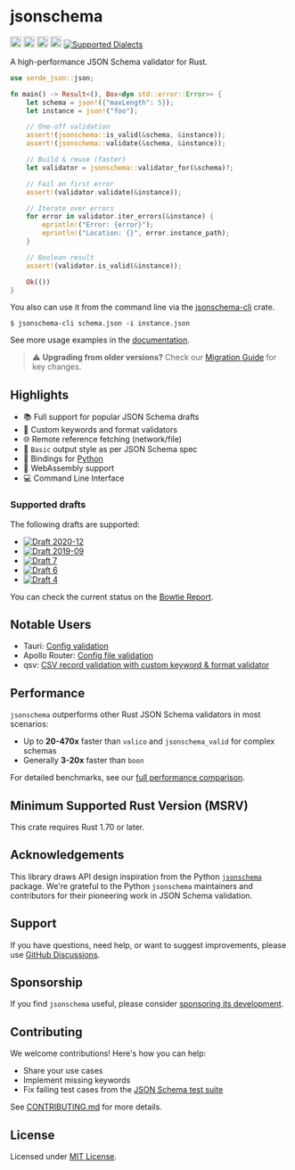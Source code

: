 # jsonschema

[<img alt="crates.io" src="https://img.shields.io/crates/v/jsonschema.svg?style=flat-square&color=fc8d62&logo=rust" height="20">](https://crates.io/crates/jsonschema)
[<img alt="docs.rs" src="https://img.shields.io/badge/docs.rs-jsonschema-66c2a5?style=flat-square&labelColor=555555&logo=docs.rs" height="20">](https://docs.rs/jsonschema)
[<img alt="build status" src="https://img.shields.io/github/actions/workflow/status/Stranger6667/jsonschema/ci.yml?branch=master&style=flat-square" height="20">](https://github.com/Stranger6667/jsonschema/actions?query=branch%3Amaster)
[<img alt="codecov.io" src="https://img.shields.io/codecov/c/gh/Stranger6667/jsonschema?logo=codecov&style=flat-square&token=B1EnafGlRL" height="20">](https://app.codecov.io/github/Stranger6667/jsonschema)
[<img alt="Supported Dialects" src="https://img.shields.io/endpoint?url=https%3A%2F%2Fbowtie.report%2Fbadges%2Frust-jsonschema%2Fsupported_versions.json&style=flat-square">](https://bowtie.report/#/implementations/rust-jsonschema)

A high-performance JSON Schema validator for Rust.

```rust
use serde_json::json;

fn main() -> Result<(), Box<dyn std::error::Error>> {
    let schema = json!({"maxLength": 5});
    let instance = json!("foo");

    // One-off validation
    assert!(jsonschema::is_valid(&schema, &instance));
    assert!(jsonschema::validate(&schema, &instance));

    // Build & reuse (faster)
    let validator = jsonschema::validator_for(&schema)?;

    // Fail on first error
    assert!(validator.validate(&instance));

    // Iterate over errors
    for error in validator.iter_errors(&instance) {
        eprintln!("Error: {error}");
        eprintln!("Location: {}", error.instance_path);
    }

    // Boolean result
    assert!(validator.is_valid(&instance));

    Ok(())
}
```

You also can use it from the command line via the [jsonschema-cli](https://github.com/Stranger6667/jsonschema/tree/master/crates/jsonschema-cli) crate.

```console
$ jsonschema-cli schema.json -i instance.json
```

See more usage examples in the [documentation](https://docs.rs/jsonschema).

> ⚠️ **Upgrading from older versions?** Check our [Migration Guide](https://github.com/Stranger6667/jsonschema/blob/master/MIGRATION.md) for key changes.

## Highlights

- 📚 Full support for popular JSON Schema drafts
- 🔧 Custom keywords and format validators
- 🌐 Remote reference fetching (network/file)
- 🎨 `Basic` output style as per JSON Schema spec
- 🔗 Bindings for [Python](https://github.com/Stranger6667/jsonschema/tree/master/crates/jsonschema-py)
- 🚀 WebAssembly support
- 💻 Command Line Interface

### Supported drafts

The following drafts are supported:

- [![Draft 2020-12](https://img.shields.io/endpoint?url=https%3A%2F%2Fbowtie.report%2Fbadges%2Frust-jsonschema%2Fcompliance%2Fdraft2020-12.json)](https://bowtie.report/#/implementations/rust-jsonschema)
- [![Draft 2019-09](https://img.shields.io/endpoint?url=https%3A%2F%2Fbowtie.report%2Fbadges%2Frust-jsonschema%2Fcompliance%2Fdraft2019-09.json)](https://bowtie.report/#/implementations/rust-jsonschema)
- [![Draft 7](https://img.shields.io/endpoint?url=https%3A%2F%2Fbowtie.report%2Fbadges%2Frust-jsonschema%2Fcompliance%2Fdraft7.json)](https://bowtie.report/#/implementations/rust-jsonschema)
- [![Draft 6](https://img.shields.io/endpoint?url=https%3A%2F%2Fbowtie.report%2Fbadges%2Frust-jsonschema%2Fcompliance%2Fdraft6.json)](https://bowtie.report/#/implementations/rust-jsonschema)
- [![Draft 4](https://img.shields.io/endpoint?url=https%3A%2F%2Fbowtie.report%2Fbadges%2Frust-jsonschema%2Fcompliance%2Fdraft4.json)](https://bowtie.report/#/implementations/rust-jsonschema)

You can check the current status on the [Bowtie Report](https://bowtie.report/#/implementations/rust-jsonschema).

## Notable Users

- Tauri: [Config validation](https://github.com/tauri-apps/tauri/blob/c901d9fdf932bf7c3c77e9d3097fabb1fe0712af/crates/tauri-cli/src/helpers/config.rs#L173)
- Apollo Router: [Config file validation](https://github.com/apollographql/router/blob/855cf6cc0757ca6176970ddf3ae8c98c87c632d1/apollo-router/src/configuration/schema.rs#L120)
- qsv: [CSV record validation with custom keyword & format validator](https://github.com/jqnatividad/qsv/blob/d901260d353bcd89c4d3d2a79e6ceee1d641b5ee/src/cmd/validate.rs#L606)

## Performance

`jsonschema` outperforms other Rust JSON Schema validators in most scenarios:

- Up to **20-470x** faster than `valico` and `jsonschema_valid` for complex schemas
- Generally **3-20x** faster than `boon`

For detailed benchmarks, see our [full performance comparison](https://github.com/Stranger6667/jsonschema/tree/master/crates/benchmark-suite).

## Minimum Supported Rust Version (MSRV)

This crate requires Rust 1.70 or later.

## Acknowledgements

This library draws API design inspiration from the Python [`jsonschema`](https://github.com/python-jsonschema/jsonschema) package. We're grateful to the Python `jsonschema` maintainers and contributors for their pioneering work in JSON Schema validation.

## Support

If you have questions, need help, or want to suggest improvements, please use [GitHub Discussions](https://github.com/Stranger6667/jsonschema/discussions).

## Sponsorship

If you find `jsonschema` useful, please consider [sponsoring its development](https://github.com/sponsors/Stranger6667).

## Contributing

We welcome contributions! Here's how you can help:

- Share your use cases
- Implement missing keywords
- Fix failing test cases from the [JSON Schema test suite](https://bowtie.report/#/implementations/rust-jsonschema)

See [CONTRIBUTING.md](https://github.com/Stranger6667/jsonschema/blob/master/CONTRIBUTING.md) for more details.

## License

Licensed under [MIT License](https://github.com/Stranger6667/jsonschema/blob/master/LICENSE).

